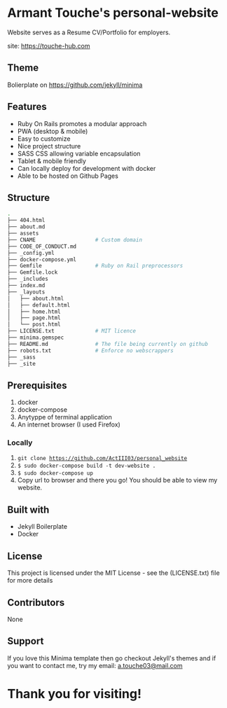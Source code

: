 # Armant Touche's personal-website

Website serves as a Resume CV/Portfolio for employers.

site: https://touche-hub.com

## Theme

Bolierplate on https://github.com/jekyll/minima

## Features

- Ruby On Rails promotes a modular approach
- PWA (desktop & mobile)
- Easy to customize
- Nice project structure
- SASS CSS allowing variable encapsulation
- Tablet & mobile friendly
- Can locally deploy for development with docker
- Able to be hosted on Github Pages


## Structure

```bash
.
├── 404.html
├── about.md   				
├── assets
├── CNAME					# Custom domain
├── CODE_OF_CONDUCT.md
├── _config.yml
├── docker-compose.yml
├── Gemfile					# Ruby on Rail preprocessors
├── Gemfile.lock
├── _includes
├── index.md
├── _layouts				
│   ├── about.html
│   ├── default.html
│   ├── home.html
│   ├── page.html
│   └── post.html
├── LICENSE.txt				# MIT licence
├── minima.gemspec
├── README.md 				# The file being currently on github
├── robots.txt				# Enforce no webscrappers
├── _sass
├── _site
```

## Prerequisites

1. docker
2. docker-compose
3. Anytyppe of terminal application
3. An internet browser (I used Firefox)

### Locally

1. <code>git clone https://github.com/ActIII03/personal_website</code>
2. <code>$ sudo docker-compose build -t dev-website .</code>
3. <code>$ sudo docker-compose up</code>
4. Copy url to browser and there you go! You should be able to view my website.

## Built with

- Jekyll Boilerplate
- Docker 


## License

This project is licensed under the MIT License - see the (LICENSE.txt) file for more details

## Contributors

None

## Support

If you love this Minima template then go checkout Jekyll's themes and if you want to contact me, try my email: a.touche03@mail.com

# Thank you for visiting!
